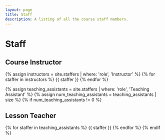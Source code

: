 ```yaml
---
layout: page
title: Staff
description: A listing of all the course staff members.
---
```


# Staff

## Course Instructor

{% assign instructors = site.staffers | where: 'role', 'Instructor' %}
{% for staffer in instructors %}
{{ staffer }}
{% endfor %}

{% assign teaching_assistants = site.staffers | where: 'role', 'Teaching Assistant' %}
{% assign num_teaching_assistants = teaching_assistants | size %}
{% if num_teaching_assistants != 0 %}
## Lesson Teacher

{% for staffer in teaching_assistants %}
{{ staffer }}
{% endfor %}
{% endif %}
